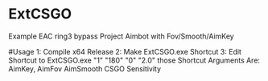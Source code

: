 # ExtCSGO
Example EAC ring3 bypass Project
Aimbot with Fov/Smooth/AimKey

#Usage
1: Compile x64 Release
2: Make ExtCSGO.exe Shortcut
3: Edit Shortcut to ExtCSGO.exe "1" "180" "0" "2.0"
those Shortcut Arguments Are:
AimKey, AimFov AimSmooth CSGO Sensitivity
